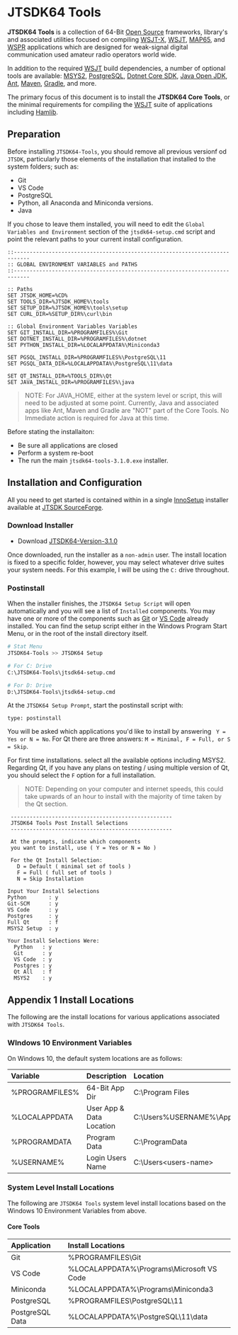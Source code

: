 # JTSDK64 Tools

**JTSDK64 Tools** is a collection of 64-Bit [Open Source][] frameworks, library's and
associated utilities focused on compiling [WSJT-X][], [WSJT][], [MAP65][], and
[WSPR][] applications which are designed for weak-signal digital communication used amateur radio operators world wide.

In addition to the required [WSJT] build dependencies, a number of optional
tools are available: [MSYS2][], [PostgreSQL][], [Dotnet Core SDK][],
[Java Open JDK][], [Ant][], [Maven][], [Gradle][], and more.

The primary focus of this document is to install the **JTSDK64 Core Tools**, or
the minimal requirements for compiling the [WSJT][] suite of applications
including [Hamlib][].

## Preparation

Before installing `JTSDK64-Tools`, you should remove all previous versionf od `JTSDK`, particularly those elements of the installation that installed to the system folders; such as:

- Git
- VS Code
- PostgreSQL
- Python, all Anaconda and Miniconda versions.
- Java

If you chose to leave them installed, you will need to edit the `Global Variables and Environment` section of the `jtsdk64-setup.cmd` script and point the relevant paths to your current install configuration.

```shell
::---------------------------------------------------------------------------
:: GLOBAL ENVIRONMENT VARIABLES and PATHS
::---------------------------------------------------------------------------

:: Paths
SET JTSDK_HOME=%CD%
SET TOOLS_DIR=%JTSDK_HOME%\tools
SET SETUP_DIR=%JTSDK_HOME%\tools\setup
SET CURL_DIR=%SETUP_DIR%\curl\bin

:: Global Environment Variables Variables
SET GIT_INSTALL_DIR=%PROGRAMFILES%\Git
SET DOTNET_INSTALL_DIR=%PROGRAMFILES%\dotnet
SET PYTHON_INSTALL_DIR=%LOCALAPPDATA%\Miniconda3

SET PGSQL_INSTALL_DIR=%PROGRAMFILES%\PostgreSQL\11
SET PGSQL_DATA_DIR=%LOCALAPPDATA%\PostgreSQL\11\data

SET QT_INSTALL_DIR=%TOOLS_DIR%\Qt
SET JAVA_INSTALL_DIR=%PROGRAMFILES%\java
```

>NOTE: For JAVA_HOME, either at the system level or script, this will need
to be adjusted at some point. Currently, Java and associated apps like Ant, Maven and Gradle are "NOT" part of the Core Tools. No Immediate action is required for Java at this time.

Before stating the installaiton:
- Be sure all applications are closed
- Perform a system re-boot
- The run the main `jtsdk64-tools-3.1.0.exe` installer.

## Installation and Configuration

All you need to get started is contained within in a single [InnoSetup][]
installer available at [JTSDK SourceForge][].

### Download Installer

- Download [JTSDK64-Version-3.1.0][]

Once downloaded, run the installer as a `non-admin` user. The install location
is fixed to a specific folder, however, you may select whatever drive suites
your system needs. For this example, I will be using the `C:` drive throughout.

### Postinstall

When the installer finishes, the `JTSDK64 Setup Script` will open automatically
and you will see a list of `Installed` components. You may have one or more of
the components such as [Git][] or [VS Code][] already installed. You can find
the setup script either in the Windows Program Start Menu, or in the root
of the install directory itself.

```bash
# Stat Menu
JTSDK64-Tools >> JTSDK64 Setup

# For C: Drive
C:\JTSDK64-Tools\jtsdk64-setup.cmd

# For D: Drive
D:\JTSDK64-Tools\jtsdk64-setup.cmd
```

At the `JTSDK64 Setup Prompt`, start the postinstall script with:
```shell
type: postinstall
```

You will be asked which applications you'd like to install by answering ` Y = Yes or N = No`. For Qt there are three answers: `M = Minimal, F = Full, or S = Skip`.

For first time installations. select all the available options including MSYS2. Regarding Qt, if you have any plans on testing / using multiple version of Qt, you should select the `F` option for a full installation.

>NOTE: Depending on your computer and internet speeds, this could take upwards of an hour to install with the majority of time taken by the Qt section.

```shell
 ---------------------------------------------------
 JTSDK64 Tools Post Install Selections
 ---------------------------------------------------

 At the prompts, indicate which components
 you want to install, use ( Y = Yes or N = No )

 For the Qt Install Selection:
   D = Default ( minimal set of tools )
   F = Full ( full set of tools )
   N = Skip Installation

Input Your Install Selections
Python       : y
Git-SCM      : y
VS Code      : y
Postgres     : y
Full Qt      : f
MSYS2 Setup  : y

Your Install Selections Were:
  Python   : y
  Git      : y
  VS Code  : y
  Postgres : y
  Qt All   : f
  MSYS2    : y
```







## Appendix 1 Install Locations

The following are the install locations for various applications associated
with `JTSDK64 Tools`.

### WIndows 10 Environment Variables

On Windows 10, the default system locations are as follows:

| Variable       | Description              | Location         |
| :------------  |:------------------------ | :--------------- |
| %PROGRAMFILES% | 64-Bit App Dir           | C:\Program Files |
| %LOCALAPPDATA  | User App & Data Location | C:\Users\%USERNAME%\AppData |
| %PROGRAMDATA   | Program Data             | C:\ProgramData |
| %USERNAME%     | Login Users Name         | C:\Users\<users-name> |

### System Level Install Locations

The following are `JTSDK64 Tools` system level install locations based on
the Windows 10 Environment Variables from above.

#### Core Tools

| Application     | Install Locations
| :------------   | :-----------------
| Git             | %PROGRAMFILES\Git
| VS Code         | %LOCALAPPDATA%\Programs\Microsoft VS Code
| Miniconda       | %LOCALAPPDATA%\Programs\Miniconda3
| PostgreSQL      | %PROGRAMFILES\PostgreSQL\11
| PostgreSQL Data | %LOCALAPPDATA%\PostgreSQL\11\data


[Open Source]: `https://opensource.com/resources/what-open-source`
[WSJT]: `http://physics.princeton.edu/pulsar/K1JT/`
[WSJT-X]: `http://physics.princeton.edu/pulsar/K1JT/wsjtx.html`
[MAP65]: `http://physics.princeton.edu/pulsar/K1JT/map65.html`
[WSPR]: `http://physics.princeton.edu/pulsar/K1JT/wspr.html`
[MSYS2]: `https://www.msys2.org/`
[PostgreSQL]: `https://www.postgresql.org/`
[Dotnet Core SDK]: `https://docs.microsoft.com/en-us/dotnet/core/sdk`
[Java Open JDK]: `https://adoptopenjdk.net/`
[Ant]: `https://ant.apache.org/`
[Maven]: `https://maven.apache.org/`
[Gradle]: `https://gradle.org/`
[InnoSetup]: `http://www.jrsoftware.org/isinfo.php`
[Hamlib]:`https://hamlib.github.io/`
[JTSDK Sourceforge]: `https://sourceforge.net/projects/jtsdk/files/win32/3.1.0/`
[JTSDK64-Version-3.1.0]: `https://sourceforge.net/projects/jtsdk/files/win32/3.1.0/jtsdk64-tools-3.1.0.exe`
[Git]: `https://git-scm.com/`
[VS Code]: 11